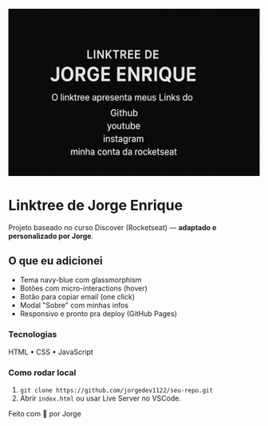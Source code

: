 ![Banner](./assets/Capa.png)

# Linktree de Jorge Enrique

Projeto baseado no curso Discover (Rocketseat) — **adaptado e personalizado por Jorge**.

## O que eu adicionei

- Tema navy-blue com glassmorphism
- Botões com micro-interactions (hover)
- Botão para copiar email (one click)
- Modal "Sobre" com minhas infos
- Responsivo e pronto pra deploy (GitHub Pages)

### Tecnologias

HTML • CSS • JavaScript

### Como rodar local

1. `git clone https://github.com/jorgedev1122/seu-repo.git`
2. Abrir `index.html` ou usar Live Server no VSCode.

Feito com 💜 por Jorge
